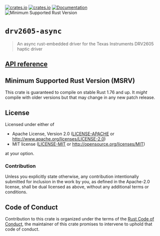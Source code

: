 [![crates.io](https://img.shields.io/crates/d/drv2605-async.svg)](https://crates.io/crates/drv2605-async)
[![crates.io](https://img.shields.io/crates/v/drv2605-async.svg)](https://crates.io/crates/drv2605-async)
[![Documentation](https://docs.rs/drv2605-async/badge.svg)](https://docs.rs/drv2605-async)
![Minimum Supported Rust Version](https://img.shields.io/badge/rustc-1.76+-blue.svg)

# `drv2605-async`

>  An async rust-embedded driver for the Texas Instruments DRV2605 haptic driver

## [API reference]

[API reference]: https://docs.rs/drv2605-async

## Minimum Supported Rust Version (MSRV)

This crate is guaranteed to compile on stable Rust 1.76 and up. It *might* compile with older versions but that may change in any new patch release.

## License

Licensed under either of

- Apache License, Version 2.0 ([LICENSE-APACHE](LICENSE-APACHE) or http://www.apache.org/licenses/LICENSE-2.0)
- MIT license ([LICENSE-MIT](LICENSE-MIT) or http://opensource.org/licenses/MIT)

at your option.

### Contribution

Unless you explicitly state otherwise, any contribution intentionally submitted for inclusion in the work by you, as defined in the Apache-2.0 license, shall be dual licensed as above, without any additional terms or conditions.

## Code of Conduct

Contribution to this crate is organized under the terms of the [Rust Code of Conduct][CoC], the maintainer of this crate promises to intervene to uphold that code of conduct.

[CoC]: CODE_OF_CONDUCT.md
